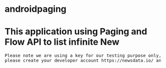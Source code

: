 # androidpaging
<h1>This application using Paging and Flow API to list infinite New</h1>
<pre>
Please note we are using a key for our testing purpose only, <br/>please create your developer account https://newsdata.io/ and get your free key for debug this application
</pre>
